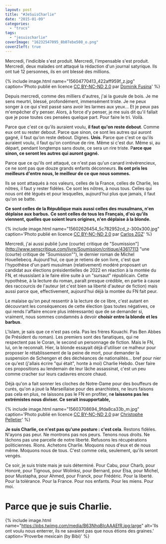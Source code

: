 ```yaml
---
layout: post
title: "#JeSuisCharlie"
date: "2015-01-09"
categories: 
  - "trucs"
tags: 
  - "jesuischarlie"
coverImage: "16232547095_8b07ebe508_o.png"
cover2left: true
---
```


Mercredi, l’indicible s'est produit. Mercredi, l'impensable s'est produit. Mercredi, deux malades ont attaqué la rédaction d'un journal satyrique. Ils ont tué 12 personnes, ils en ont blessé des millions.


{% include image.html name="15604770413_422aff959f_z.jpg" caption='Photo publié en licence <a href="https://creativecommons.org/licenses/by-nc-nd/2.0/">CC BY-NC-ND 2.0</a> par <a href="https://www.flickr.com/photos/dominikfoto/">Dominik Fusina</a>' %}

Depuis mercredi, comme des milliers d'autres, j'ai la gueule de bois. Je me sens meurtri, blessé, profondément, immensément triste. Je ne peux songer à ce qui s'est passé sans avoir les larmes aux yeux... Et je peux pas m'empêcher d'y penser. Alors, à force d'y penser, je me suis dit qu'il fallait que je pose toutes ces pensées quelque part. Pour faire le tri. Voilà.

Parce que c'est ce qu'ils auraient voulu, **il faut qu'on reste debout**. Comme eux ont su rester debout. Parce que sinon, ce sont les autres qui auront gagné, il faut qu'on reste debout. Dignes. **Unis**. Parce que c'est ce qu'ils auraient voulu, il faut qu'on continue de rire. Même si c'est dur. Même si, au départ, pendant longtemps sans doute, ce sera un rire triste. P**arce que sinon, ce seront les autres qui auront gagné.**

Parce que ce qu'ils ont attaqué, ce n'est pas qu'un canard irrévérencieux, ce ne sont pas que douze grands enfants déconneurs. **Ils ont pris les meilleurs d'entre nous, le meilleur de ce que nous sommes.**

Ils se sont attaqués à nos valeurs, celles de la France, celles de Charlie, les nôtres, il faut y rester fidèles. Ce sont les nôtres, à nous tous. Celles qui nous ont été légués et pour lesquelles, aujourd'hui plus que jamais, il faut qu'on se batte.

**Ce sont celles de la République mais aussi celles des musulmans, n'en déplaise aux barbus.** **Ce sont celles de tous les Français, d'où qu'ils viennent, quelles que soient leurs origines, n'en déplaise à la blonde.**

{% include image.html name="15602626454_5c782952cd_z-300x300.jpg" caption='Photo publié en licence <a href="https://creativecommons.org/licenses/by-nc-nd/2.0/">CC BY-NC-ND 2.0</a> par <a href="https://www.flickr.com/photos/carloszgz/">Carlos ZGZ</a>' %}

Mercredi, j'ai aussi publié [une (courte) critique de "Soumission"](http://www.senscritique.com/livre/Soumission/critique/43617113 "une (courte) critique de "Soumission""), le dernier roman de Michel Houellebecq. Aujourd'hui, ce que je retiens de son livre, c'est que l'hypothèse d'un parti musulman (relativement) modéré proposant un candidat aux élections présidentielles de 2022 en réaction à la montée du FN, et réussisîant à le faire élire suite à un "sursaut" républicain. Cette hypothèse, à la lecture du roman, paraît presque crédible, en partie à cause des raccourcis de l'auteur (et c'est bien sa liberté d'auteur de fiction) mais aussi parce que, effectivement, aujourd'hui déjà la montée du FN fait peur.

Le malaise qu'on peut ressentir à la lecture de ce libre, c'est autant en découvrant les conséquences de cette élection (pas toutes négatives, ce qui rends l'affaire encore plus intéressante) que de se demander si, vraiment, nous sommes condamnés à devoir **choisir entre la blonde et les barbus**.

L'Islam, je sais que ce n'est pas cela. Pas les frères Kouachi. Pas Ben Abbes (le Président du roman). Les premiers sont des fanatiques, qui ne respectent pas le Coran, le second un personnage de fiction. Mais le FN, lui, on le reconnaît. Hier, la blonde essayait déjà d'utiliser ce malheur pour proposer le rétablissement de la peine de mort, pour demander la suspension de Schengen et des déchéances de nationalités... bref pour nier ce qu'est (j'allais écrire "qui était", honte à moi) Charlie Hebdo. Oser faire ces propositions au lendemain de leur lâche assassinat, c'est un peu comme cracher sur leurs cadavres encore chaud.

Déjà qu'on a fait sonner les cloches de Notre-Dame pour des bouffeurs de curés, qu'on a joué la Marseillaise pour des anarchistes, ne leurs faisons pas cela en plus, ne laissons pas le FN en profiter, n**e laissons pas les extrémistes nous diviser. Ce serait insupportable,**

{% include image.html name="15603708694_9fda8ca33b_m.jpg" caption='Photo publié en licence <a href="https://creativecommons.org/licenses/by-nc-nd/2.0/">CC BY-NC-ND 2.0</a> par <a href="christophe_pelletier">Christophe Pelletier</a>' %}

**Je suis Charlie, ce n'est pas qu'une posture : c'est cela**. Restons fidèles. N'ayons pas peur. Ne montrons pas nos peurs. Tenons nous droits. Ne lâchons pas une parcelle de notre liberté. Refusons les récupérations politiciennes. Rions. Achetons Charlie. Moquons nous d'eux et de nous même. Moquons nous de tous. C'est comme cela, seulement, qu'ils seront vengés.

Ce soir, je suis triste mais je suis déterminé. Pour Cabu, pour Charb, pour Honoré, pour Tignous, pour Wolinksi, pour Bernard, pour Elsa, pour Michel, pour Mustapha, pour Ahmed, pour Franck, pour Frédéric. Pour la liberté. Pour la tolérance. Pour la France. Pour nos enfants. Pour les miens. Pour moi.

# **Parce que je suis Charlie.**

{% include image.html name="https://pbs.twimg.com/media/B63NhqBIcAAAEfR.jpg:large" alt='Ils ont voulu nous enterrer, ils ne savaient pas que nous étions des graines.' caption='Proverbe mexicain (by Bibi)' %}
